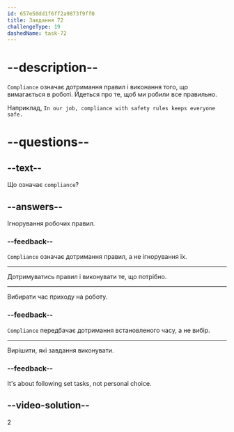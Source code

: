 ```yaml
---
id: 657e50dd1f6ff2a9873f9ff0
title: Завдання 72
challengeType: 19
dashedName: task-72
---
```


# --description--

`Compliance` означає дотримання правил і виконання того, що вимагається в роботі. Йдеться про те, щоб ми робили все правильно.

Наприклад, `In our job, compliance with safety rules keeps everyone safe.`


# --questions--

## --text--

Що означає `compliance`?

## --answers--

Ігнорування робочих правил.

### --feedback--

`Compliance` означає дотримання правил, а не ігнорування їх.

---

Дотримуватись правил і виконувати те, що потрібно.

---

Вибирати час приходу на роботу.

### --feedback--

`Compliance` передбачає дотримання встановленого часу, а не вибір.

---

Вирішити, які завдання виконувати.

### --feedback--

It's about following set tasks, not personal choice.

## --video-solution--

2
